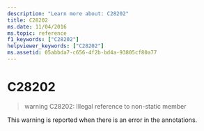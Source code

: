 ```yaml
---
description: "Learn more about: C28202"
title: C28202
ms.date: 11/04/2016
ms.topic: reference
f1_keywords: ["C28202"]
helpviewer_keywords: ["C28202"]
ms.assetid: 05abbda7-c656-4f2b-bd4a-93805cf80a77
---
```

# C28202

> warning C28202: Illegal reference to non-static member

This warning is reported when there is an error in the annotations.
